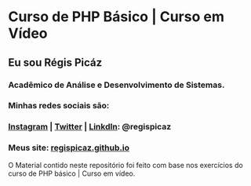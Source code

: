 # Curso de PHP Básico | Curso em Vídeo

## Eu sou Régis Picáz

### Acadêmico de Análise e Desenvolvimento de Sistemas.

### Minhas redes sociais são:

### [Instagram](https://instagram.com/regispicaz) | [Twitter](https://twitter.com/regispicaz) | [LinkdIn](https://linkedin.com/in/regispicaz): @regispicaz 

### Meus site: [regispicaz.github.io](https://regispicaz.github.io)

O Material contido neste repositório foi feito com base nos exercícios do curso de PHP básico | Curso em vídeo.